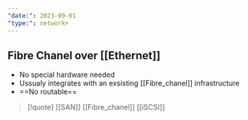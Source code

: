 ```yaml
---
"date:": 2023-09-01
"type:": network+
---
```

## Fibre Chanel over [[Ethernet]] 

- No special hardware  needed
- Ussualy integrates with an exsisting [[Fibre_chanel]] infrastructure
- ==No routable==


>[!quote] [[SAN]] [[Fibre_chanel]] [[iSCSI]]